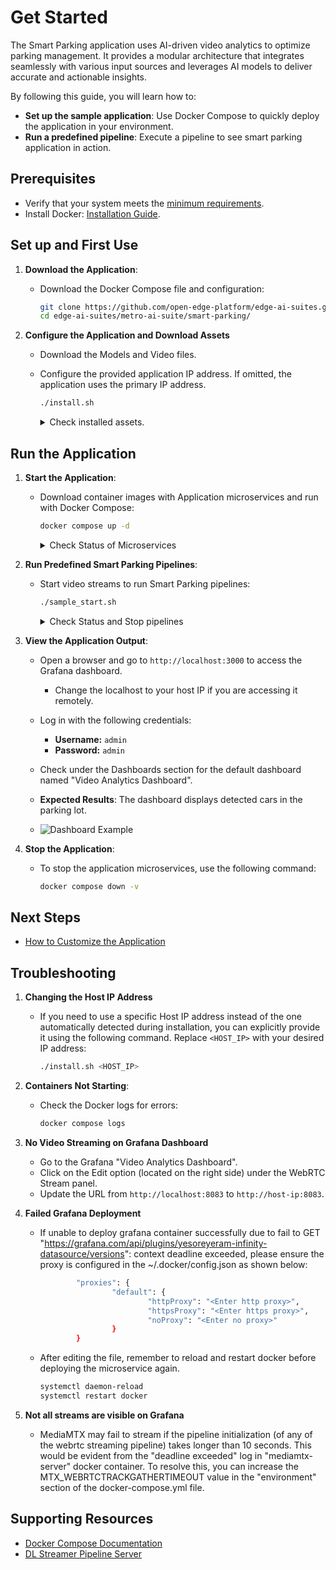 
# Get Started

The Smart Parking application uses AI-driven video analytics to optimize parking management. It provides a modular architecture that integrates seamlessly with various input sources and leverages AI models to deliver accurate and actionable insights.

By following this guide, you will learn how to:
- **Set up the sample application**: Use Docker Compose to quickly deploy the application in your environment.
- **Run a predefined pipeline**: Execute a pipeline to see smart parking application in action.

## Prerequisites
- Verify that your system meets the [minimum requirements](./system-requirements.md).
- Install Docker: [Installation Guide](https://docs.docker.com/get-docker/).

## Set up and First Use

1. **Download the Application**:
    - Download the Docker Compose file and configuration:
      ```bash
      git clone https://github.com/open-edge-platform/edge-ai-suites.git
      cd edge-ai-suites/metro-ai-suite/smart-parking/
      ```

2. **Configure the Application and Download Assets**
   - Download the Models and Video files.
   - Configure the provided application IP address. If omitted, the application uses the primary IP address.

     ```bash
     ./install.sh
     ```
      <details>
      <summary>
      Check installed assets.
      </summary>

      The `install.sh` script downloads the following assets:

      **Models**
      - **YOLO v10s**: YOLO Model for object detection.
    
      **Videos**

      | **Video Name**       | **Download URL**         |
      |-----------------------|--------------------------|
      | new_video_1.mp4    | [smart_parking_1.mp4](https://github.com/intel/metro-ai-suite/raw/refs/heads/videos/videos/smart_parking_1.mp4) |
      | new_video_2.mp4    | [smart_parking_2.mp4](https://github.com/intel/metro-ai-suite/raw/refs/heads/videos/videos/smart_parking_2.mp4) |
      | new_video_3.mp4    | [smart_parking_3.mp4](https://github.com/intel/metro-ai-suite/raw/refs/heads/videos/videos/smart_parking_3.mp4) |
      | new_video_4.mp4    | [smart_parking_4.mp4](https://github.com/intel/metro-ai-suite/raw/refs/heads/videos/videos/smart_parking_4.mp4) |

      </details>

## Run the Application

1. **Start the Application**:
    - Download container images with Application microservices and run with Docker Compose:
      ```bash
      docker compose up -d
       ```
      <details>
      <summary>
      Check Status of Microservices
      </summary>
      
      - The application starts the following microservices, see also [How it Works](./Overview.md#how-it-works).

      ![Architecture Diagram](_images/arch.png)
    
      - To check if all microservices are in Running state:
        ```bash
        docker ps
        ```
      </details>

2. **Run Predefined Smart Parking Pipelines**:
    - Start video streams to run Smart Parking pipelines:
        ```bash
        ./sample_start.sh
        ```
      <details>
      <summary>
      Check Status and Stop pipelines
      </summary>
      
      - To check the status:
        ```bash
        ./sample_status.sh
        ```
      
      - To stop the pipelines without waiting for video streams to finish replay:
        ```bash
        ./sample_stop.sh
        ```
      </details>

3. **View the Application Output**:
    - Open a browser and go to `http://localhost:3000` to access the Grafana dashboard.
        - Change the localhost to your host IP if you are accessing it remotely.
    - Log in with the following credentials:
        - **Username:** `admin`
        - **Password:** `admin`
    - Check under the Dashboards section for the default dashboard named "Video Analytics Dashboard".

    - **Expected Results**: The dashboard displays detected cars in the parking lot.
    - ![Dashboard Example](_images/grafana.png)

4. **Stop the Application**:
    - To stop the application microservices, use the following command:
      ```bash
      docker compose down -v
      ```

## Next Steps
- [How to Customize the Application](how-to-customize-application.md)

## Troubleshooting

1. **Changing the Host IP Address**

    - If you need to use a specific Host IP address instead of the one automatically detected during installation, you can explicitly provide it using the following command. Replace `<HOST_IP>` with your desired IP address:

      ```bash
      ./install.sh <HOST_IP>
      ```

2. **Containers Not Starting**:
   - Check the Docker logs for errors:
     ```bash
     docker compose logs
     ```

3. **No Video Streaming on Grafana Dashboard**
    - Go to the Grafana "Video Analytics Dashboard".
    - Click on the Edit option (located on the right side) under the WebRTC Stream panel. 
    - Update the URL from `http://localhost:8083` to `http://host-ip:8083`.

4. **Failed Grafana Deployment** 
    - If unable to deploy grafana container successfully due to fail to GET "https://grafana.com/api/plugins/yesoreyeram-infinity-datasource/versions": context deadline exceeded, please ensure the proxy is configured in the ~/.docker/config.json as shown below:

      ```bash
              "proxies": {
                      "default": {
                              "httpProxy": "<Enter http proxy>",
                              "httpsProxy": "<Enter https proxy>",
                              "noProxy": "<Enter no proxy>"
                      }
              }
      ```

    - After editing the file, remember to reload and restart docker before deploying the microservice again.

      ```bash
      systemctl daemon-reload
      systemctl restart docker
      ```

5. **Not all streams are visible on Grafana**

    - MediaMTX may fail to stream if the pipeline initialization (of any of the webrtc streaming pipeline) takes longer than 10 seconds. This would be evident from the "deadline exceeded" log in "mediamtx-server" docker container. To resolve this, you can increase the MTX_WEBRTCTRACKGATHERTIMEOUT value in the "environment" section of the docker-compose.yml file.

## Supporting Resources
- [Docker Compose Documentation](https://docs.docker.com/compose/)
- [DL Streamer Pipeline Server](https://docs.edgeplatform.intel.com/dlstreamer-pipeline-server/3.0.0/user-guide/Overview.html)
